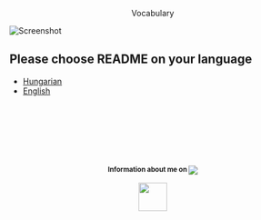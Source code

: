 <p align="center">
    Vocabulary
</p>

![](https://cloud.githubusercontent.com/assets/23102020/26070555/522ee78e-39a5-11e7-969a-800d23570445.png "Screenshot")

## Please choose README on your language

* [Hungarian](README.hu-HU.md)
* [English](README.en-GB.md)

# &nbsp;
<br>
<p align="center">
    <sup>
        <strong>Information about me on </strong>
    </sup>
    <a href="https://www.linkedin.com/in/g%C3%A1bor-kolozsy-950484115/">
        <img src="https://img.shields.io/badge/Linked-In-red.svg?colorA=000000&colorB=0077b5">
    </a>
</p>
<p align="center">
    <a href="https://github.com/gaborkolozsy">
        <img src="https://cloud.githubusercontent.com/assets/23102020/26025948/88e8d276-37f2-11e7-8e53-a25c0624a8da.png" width="50">
    </a>
</p>
